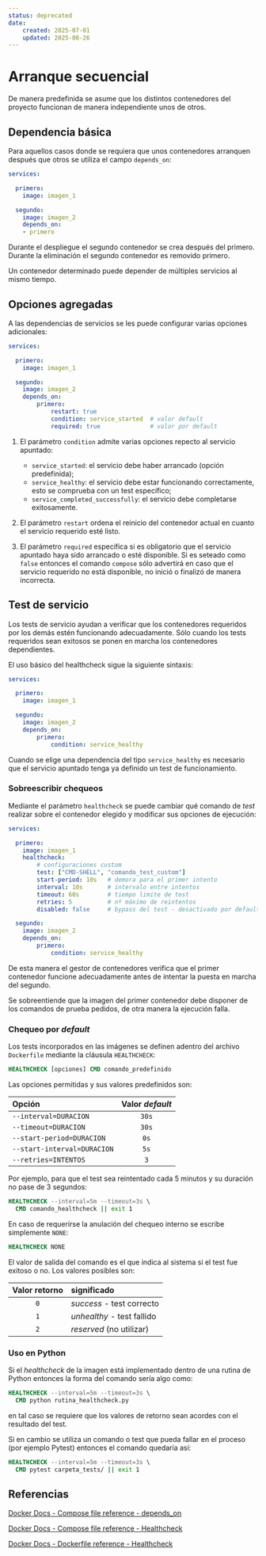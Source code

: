```yaml
---
status: deprecated
date:
    created: 2025-07-01
    updated: 2025-08-26
---
```


# Arranque secuencial

De manera predefinida
se asume que los distintos contenedores del proyecto
funcionan de manera independiente unos de otros.


## Dependencia básica


Para aquellos casos donde se requiera
que unos contenedores arranquen después que otros
se utiliza el campo
`depends_on`:


```yaml title="compose.yml - dependencia (simple)"
services:

  primero:
    image: imagen_1

  segundo:
    image: imagen_2
    depends_on: 
    - primero
```

Durante el despliegue el segundo contenedor se crea después del primero.
Durante la eliminación el segundo contenedor es removido primero.

Un contenedor determinado puede depender 
de múltiples servicios al mismo tiempo.


## Opciones agregadas

A las dependencias de servicios
se les puede configurar varias opciones adicionales:

```yaml title="compose.yml - dependencia (avanzado)"
services:

  primero:
    image: imagen_1

  segundo:
    image: imagen_2
    depends_on: 
        primero:
            restart: true
            condition: service_started  # valor default
            required: true              # valor por default
```

1. El parámetro `condition` admite varias opciones
repecto al servicio apuntado:

    - `service_started`: el servicio debe haber arrancado
    (opción predefinida);
    - `service_healthy`: el servicio debe estar funcionando correctamente, esto se comprueba con un test específico;
    - `service_completed_successfully`: el servicio debe completarse exitosamente.

2. El parámetro `restart` ordena el reinicio del contenedor actual
en cuanto el servicio requerido esté listo.

3. El parámetro `required` especifica si es obligatorio
que el servicio apuntado haya sido arrancado o esté disponible.
Si es seteado como `false` entonces 
el comando `compose` sólo advertirá en caso
que el servicio requerido no está disponible,
no inició o finalizó de manera incorrecta.



## Test de servicio

Los tests de servicio ayudan
a verificar que los contenedores
requeridos por los demás estén funcionando adecuadamente.
Sólo cuando los tests requeridos sean exitosos
se ponen en marcha los contenedores dependientes.

El uso básico del healthcheck
sigue la siguiente sintaxis:

```yaml title="compose.yml - con healthcheck (default)"
services:

  primero:
    image: imagen_1

  segundo:
    image: imagen_2
    depends_on: 
        primero:
            condition: service_healthy  
```

Cuando se elige una dependencia del tipo `service_healthy`
es necesario que el servicio apuntado 
tenga ya definido un test de funcionamiento.


### Sobreescribir chequeos

Mediante el parámetro `healthcheck`
se puede cambiar
qué comando de *test* realizar
sobre el contenedor elegido
y modificar sus opciones de ejecución:

```yaml title="compose.yml - con healthcheck (custom)"
services:

  primero:
    image: imagen_1         
    healthcheck:
        # configuraciones custom
        test: ["CMD-SHELL", "comando_test_custom"]
        start-period: 10s   # demora para el primer intento
        interval: 10s       # intervalo entre intentos
        timeout: 60s        # tiempo limite de test
        retries: 5          # nº máximo de reintentos  
        disabled: false     # bypass del test - desactivado por default

  segundo:
    image: imagen_2
    depends_on: 
        primero:
            condition: service_healthy  
```

De esta manera el gestor de contenedores verifica
que el primer contenedor funcione adecuadamente
antes de intentar la puesta en marcha del segundo.

Se sobreentiende que la imagen del primer contenedor
debe disponer de los comandos de prueba pedidos,
de otra manera la ejecución falla.


### Chequeo por *default*

Los tests incorporados en las imágenes
se definen adentro del archivo `Dockerfile`
mediante la cláusula `HEALTHCHECK`:

```dockerfile title="Dockerfile - definir healthcheck"
HEALTHCHECK [opciones] CMD comando_predefinido
```

Las opciones permitidas y sus valores predefinidos son: 

| Opción | Valor *default* |
|:---|:---:|
| `--interval=DURACION` |  `30s` |
| `--timeout=DURACION`  |  `30s` |
| `--start-period=DURACION`   | `0s` |
| `--start-interval=DURACION` | `5s` |
| `--retries=INTENTOS` | `3` |


Por ejemplo, 
para que el test sea reintentado cada 5 minutos
y su duración no pase de 3 segundos:

```dockerfile title="Dockerfile - definir healthcheck (ejemplo)"
HEALTHCHECK --interval=5m --timeout=3s \
  CMD comando_healthcheck || exit 1
```

En caso de requerirse la anulación del chequeo interno
se escribe simplemente `NONE`:

```dockerfile title="Dockerfile - healthcheck bypasseado"
HEALTHCHECK NONE
```

El valor de salida del comando es el que indica al sistema
si el test fue exitoso o no.
Los valores posibles son:


|Valor retorno| significado|
|:---:|:---|
|`0`| *success* - test correcto |
|`1`| *unhealthy* - test fallido |
|`2`| *reserved*  (no utilizar) | 


### Uso en Python

Si el *healthcheck* de la imagen
está implementado dentro de una rutina de Python
entonces la forma del comando sería algo como:

```dockerfile title="Dockerfile - healthcheck en Python"
HEALTHCHECK --interval=5m --timeout=3s \
  CMD python rutina_healthcheck.py
```

en tal caso se requiere
que los valores de retorno
sean acordes con el resultado del test.

Si en cambio se utiliza un comando o test
que pueda fallar en el proceso
(por ejemplo Pytest)
entonces el comando quedaría así:

```dockerfile title="Dockerfile - healthcheck (otros comandos)"
HEALTHCHECK --interval=5m --timeout=3s \
  CMD pytest carpeta_tests/ || exit 1
```




## Referencias


[Docker Docs - Compose file reference - depends_on](https://docs.docker.com/reference/compose-file/services/#depends_on)


[Docker Docs - Compose file reference - Healthcheck](https://docs.docker.com/reference/compose-file/services/#healthcheck)

[Docker Docs - Dockerfile reference - Healthcheck](https://docs.docker.com/reference/dockerfile/#healthcheck)